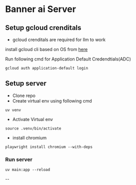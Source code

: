 # Banner ai Server


## Setup gcloud crenditals
- gcloud crenditals are required for llm to work

install gcloud cli based on OS from [here](https://cloud.google.com/sdk/docs/install) 

Run following cmd for Application Default Credendtials(ADC) 

```gcloud auth application-default login```

## Setup server 

- Clone repo
- Create virtual env using following cmd

```
uv venv
```

- Activate Virtual env

```
source .venv/bin/activate
```

- install chromium 

```
playwright install chromium --with-deps

```

### Run server

```
uv main:app --reload

```
-- 